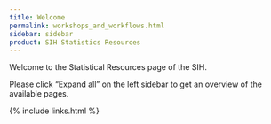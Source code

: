 ```yaml
---
title: Welcome
permalink: workshops_and_workflows.html
sidebar: sidebar
product: SIH Statistics Resources
---
```


Welcome to the Statistical Resources page of the SIH.

Please click “Expand all” on the left sidebar to get an overview of the available pages.

{% include links.html %}
